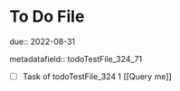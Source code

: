 # To Do File

due:: 2022-08-31

metadatafield:: todoTestFile_324_71

- [ ] Task of todoTestFile_324 1 [[Query me]]
